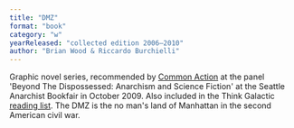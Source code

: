 ```yaml
---
title: "DMZ"
format: "book"
category: "w"
yearReleased: "collected edition 2006–2010"
author: "Brian Wood & Riccardo Burchielli"
---
```

Graphic novel series, recommended by <a href="http://nwsfsnews.blogspot.com/2009/10/i-wanna-read-sf-anarchy.html"> Common Action</a> at the panel 'Beyond The Dispossessed: Anarchism and Science  Fiction' at the Seattle Anarchist Bookfair in October 2009. Also included in the  Think Galactic <a href="http://thinkgalactic.org/reading-lists/by-author/"> reading list</a>. The DMZ is the no  man's land of Manhattan in the second American civil war.
 